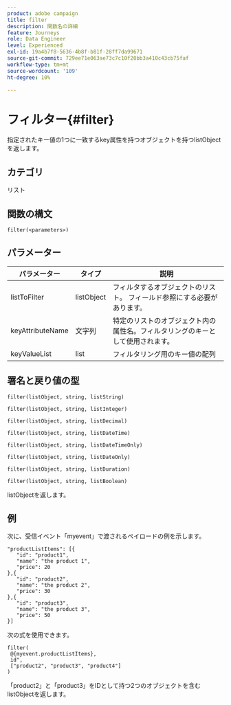 ```yaml
---
product: adobe campaign
title: filter
description: 関数名の詳細
feature: Journeys
role: Data Engineer
level: Experienced
exl-id: 19a4b7f8-5636-4b8f-b81f-28ff7da99671
source-git-commit: 729ee71e063ae73c7c10f20bb3a410c43cb75faf
workflow-type: tm+mt
source-wordcount: '109'
ht-degree: 10%

---
```


# フィルター{#filter}

指定されたキー値の1つに一致するkey属性を持つオブジェクトを持つlistObjectを返します。

## カテゴリ

リスト

## 関数の構文

`filter(<parameters>)`

## パラメーター

| パラメーター | タイプ | 説明 |
|-----------|------------------|------------------|
| listToFilter | listObject | フィルタするオブジェクトのリスト。 フィールド参照にする必要があります。 |
| keyAttributeName | 文字列 | 特定のリストのオブジェクト内の属性名。フィルタリングのキーとして使用されます。 |
| keyValueList | list | フィルタリング用のキー値の配列 |

## 署名と戻り値の型

`filter(listObject, string, listString)`

`filter(listObject, string, listInteger)`

`filter(listObject, string, listDecimal)`

`filter(listObject, string, listDateTime)`

`filter(listObject, string, listDateTimeOnly)`

`filter(listObject, string, listDateOnly)`

`filter(listObject, string, listDuration)`

`filter(listObject, string, listBoolean)`

listObjectを返します。

## 例

次に、受信イベント「myevent」で渡されるペイロードの例を示します。

```
"productListItems": [{
   "id": "product1",
   "name": "the product 1",
   "price": 20
},{
   "id": "product2",
   "name": "the product 2",
   "price": 30
},{
   "id": "product3",
   "name": "the product 3",
   "price": 50
}]
```

次の式を使用できます。

```
filter(
 @{myevent.productListItems},
 id", 
 ["product2", "product3", "product4"]
)
```

「product2」と「product3」をIDとして持つ2つのオブジェクトを含むlistObjectを返します。
